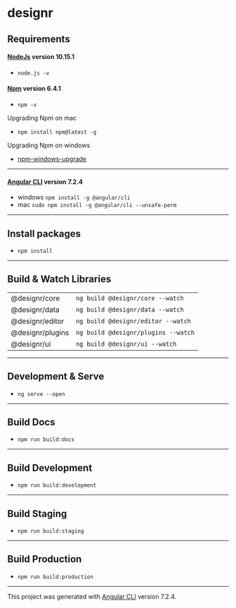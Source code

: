 # designr

## Requirements

#### [NodeJs](https://nodejs.org/it/) version 10.15.1
* `node.js -v`  

#### [Npm](https://www.npmjs.com/) version 6.4.1
* `npm -v`

Upgrading Npm on mac
* `npm install npm@latest -g`

Upgrading Npm on windows
* [npm-windows-upgrade](https://www.npmjs.com/package/npm-windows-upgrade) 

___

#### [Angular CLI](https://github.com/angular/angular-cli) version 7.2.4
* windows `npm install -g @angular/cli`  
* mac `sudo npm install -g @angular/cli --unsafe-perm`

___

## Install packages

* `npm install`

___

## Build & Watch Libraries

| | |
|------------------|-|
| @designr/core    | `ng build @designr/core --watch` |
| @designr/data    | `ng build @designr/data --watch` |  
| @designr/editor  | `ng build @designr/editor --watch` |  
| @designr/plugins | `ng build @designr/plugins --watch` |
| @designr/ui      | `ng build @designr/ui --watch` |

___

## Development & Serve

* `ng serve --open`

___

## Build Docs

* `npm run build:docs`

___

## Build Development

* `npm run build:development`

___

## Build Staging

* `npm run build:staging`

___

## Build Production

* `npm run build:production`

___

This project was generated with [Angular CLI](https://github.com/angular/angular-cli) version 7.2.4.

<!--

## Development server

Run `ng serve` for a dev server. Navigate to `http://localhost:4200/`. The app will automatically reload if you change any of the source files.

## Code scaffolding

Run `ng generate component component-name` to generate a new component. You can also use `ng generate directive|pipe|service|class|guard|interface|enum|module`.

## Build

Run `ng build` to build the project. The build artifacts will be stored in the `dist/` directory. Use the `--prod` flag for a production build.

## Running unit tests

Run `ng test` to execute the unit tests via [Karma](https://karma-runner.github.io).

## Running end-to-end tests

Run `ng e2e` to execute the end-to-end tests via [Protractor](http://www.protractortest.org/).

## Further help

To get more help on the Angular CLI use `ng help` or go check out the [Angular CLI README](https://github.com/angular/angular-cli/blob/master/README.md).

-->
